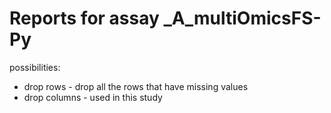 # Reports for assay _A_multiOmicsFS-Py
possibilities:
- drop rows - drop all the rows that have missing values
- drop columns - used in this study
